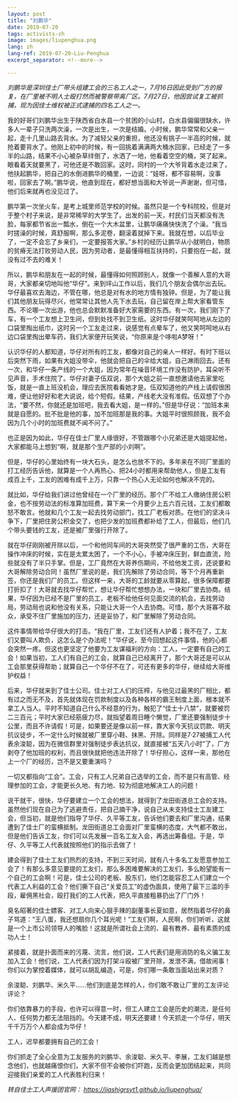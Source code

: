```yaml
---
layout: post
title: "刘鹏华"
date: 2019-07-20
tags: activists-zh
image: images/liupenghua.png
lang: zh
lang-ref: 2019-07-20-Liu-Penghua
excerpt_separator: <!--more-->

---
```


<em>刘鹏华是深圳佳士厂带头组建工会的三名工人之一，7月16日因此受到厂方的报复，在厂里被不明人士殴打然而被警察带离厂区。7月27日，他因尝试复工被抓捕，现为因佳士维权被正式逮捕的四名工人之一。</em>

我的好哥们刘鹏华出生于陕西省白水县一个贫困的小山村。白水县偏偏很缺水，许多人一辈子只洗两次澡，一次是出生，一次是结婚。小时候，鹏华常常和父亲一起，走十几里山路去背水。为了减轻父亲的重担，他还没有挑子一半高的时候，就抢着要背水了。他刚上初中的时候，有一回挑着满满两大桶水回家，已经走了一多半的山路，结果不小心被杂草绊倒了，水洒了一地，他看着空空的桶，哭了起来。眼看着天就要黑了，可他还是不敢回家。这时，同村的一个大爷背着水走过来了，他扶起鹏华，把自己的水倒进鹏华的桶里，一边说：“娃呀，都不容易啊，没事啦，回家去了啊。”鹏华说，他直到现在，都好想当面和大爷说一声谢谢，但可惜，他们后来就再也没见过了。

鹏华第一次坐火车，是考上城里师范学校的时候。虽然只是一个专科院校，但是对于整个村子来说，是非常稀罕的大学生了。出发的前一天，村民们当天都没有洗脸，每家都节省出一瓢水，倒在一个大木盆里，让鹏华痛痛快快洗了个澡。“我当时搓澡的时候，真舒服啊，那么多泥卷，翻滚着就掉下来。我就在想，以后毕业了，一定不会忘了乡亲们，一定要报答大家。”乡村的经历让鹏华从小就明白，物质的贫瘠无法打败劳动人民，因为劳动者，是最懂得相互扶持的，只要抱在一起，就没有过不去的难关！

所以，鹏华和朋友在一起的时候，最懂得如何照顾别人，就像一个善解人意的大哥哥，大家都亲切地叫他“华仔”。来到坪山工作以后，我们几个朋友会偶尔出去玩。华仔最喜欢去海边，不管在哪，他总是对有水的地方情有独钟。但是，为了能让我们其他朋友玩得尽兴，他常常让其他人先下水去玩，自己留在岸上帮大家看管东西。不论哪一次出游，他也总会默默准备好大家需要的东西。有一次，我们刚下了车，有一个工友想上卫生间，但到处找不到卫生纸。这时华仔就笑呵呵地从左边的口袋里掏出纸巾，这时另一个工友走过来，说感觉有点晕车了，他又笑呵呵地从右边口袋里掏出晕车药，我们大家便开玩笑说，“你原来是个哆啦A梦呀！”

认识华仔的人都知道，华仔对所有的工友，都像对自己的亲人一样好。有时下班以后突然下雨，如果有大姐没带伞，他就会把自己的伞给大姐，自己淋雨回去。还有一次，和华仔一条产线的一个大姐，因为常年在噪音环境工作没有防护，耳朵听不见声音，手术住院了。华仔对妻子伍双说，那个大姐之前一直想邀请他去家里吃饭，就是一直上班没机会，理应去医院看看她才是。伍双知道他的产线上请假很困难，便让他好好和老大说说，给个短假。结果，产线老大没有准假。伍双想了个办法，“要不然，你就还是加班吧，我去看大姐，是一样的。”但是华仔说：“加班本来就是自愿的。批不批是他的事，加不加班那是我的事。大姐平时很照顾我，我不会因为几个小时的加班费就不闻不问了。”

也正是因为如此，华仔在佳士厂里人缘很好，不管跟哪个小兄弟还是大姐提起他，大家都能马上想到“啊，就是那个生产部的小刘啊”。

但是，华仔的心里始终有一块大石头，是怎么也放不下的。多年来在不同厂里面的打工经历告诉他，就算是一个人再热心、把24小时都用来帮助他人，但是工友有成百上千，工友的困难有成千上万，只靠一个热心人无论如何也解决不完的。

就比如，华仔给我们讲过他曾经在一个厂里的经历。那个厂不给工人缴纳住房公积金，也不按劳动法的标准算加班费，算下来一个月要少上五六百元钱，工友们都敢怒不敢言。他就和几个工友一起去找劳动部门，找工厂老板对质。在他们的坚决斗争下，厂里把住房公积金交了，也把少发的加班费都补给了工人，但最后，他们几个带头要钱的工友，还是被厂里强行开除了。

就在华仔刚刚被开除以后，一个和他同车间的大哥突然受了很严重的工伤，大哥在操作冲床的时候，实在是太累太困了，一个不小心，手被冲床压到，鲜血直流，险些就没有了半只手掌。但是，工厂竟然在大哥养伤期间，不给他发工资，还说要和大哥解除劳动合同！虽然厂里说的是，我们先解除了劳动合同，等下个月再重新签，你还是我们厂的员工。但这样一来，大哥的工龄就要从零算起，很多保障都要打折扣了！大哥就去找华仔帮忙，想让华仔帮忙想想办法，一块和厂里去协商。结果，华仔因为已经不是厂里的员工，老板不给他任何见面交流的机会，去找劳动局，劳动局也说和他没有关系，只能让大哥一个人去协商。可惜，那个大哥寡不敌众，承受不住厂里施加的压力，还是妥协了，和厂里解除了劳动合同。

这件事情带给华仔很大的打击。“我在厂里，工友们还有人护着；我不在了，工友们又要叫人欺负，这怎么是个办法呢！”华仔说，至今回想起这件事情，他的心都会突然一疼。但这也更坚定了他要为工友谋福利的方向：工人，一定要有自己的工会！如果当初，工人们有自己的工会，就算自己已经离开了，那个大哥还是可以从工会那里获得帮助；就算自己一个华仔不在了，可还有更多的华仔，继续给大哥维护权益！

后来，华仔就来到了佳士公司。佳士对工人们的压榨，与他见过最黑的厂相比，都有过之而无不及，首先就体现在罚款制度以及各种各样的霸王制度上面，根本就不拿工人当人。平时不知道自己什么不经意的行为，触犯了“佳士十八禁”，就要被罚二三百元；平时大家已经筋疲力尽，就指望着周日睡个懒觉，厂里还要强制徒步十公里，而且不许请假！可是，如果要还是像以前一样，靠大家今天抗议罚款、明天抗议徒步，不一定什么时候就被厂里穿小鞋、抹黑、开除。同样是7·27被捕工人代表余浚聪，因为在微信群里对强制徒步表达抗议，就直接被“五天八小时”了，厂方剥夺了他加班的权利，而且很快就把他违法开除了！华仔担心，这样一来，那他在上一个厂的经历，岂不是又要重演吗？

一切又都指向“工会”。工会，只有工人兄弟自己选举的工会，而不是只有高管、经理参加的工会，才能更长久地、有力地、较为彻底地解决工人的问题！

说干就干，很快，华仔要建立一个工会的想法，就得到了龙田街道总工会的支持。虽然他们现在自己为了逃避责任，把自己摘干净，说自己从未支持佳士工友建工会，但当初，就是他们指导了华仔、久平等工友，告诉他们要去和厂里沟通，结果遭到了佳士厂的蛮横抵制。龙田街道总工会面对厂里蛮横的态度，大气都不敢出，但是他们告诉工友，你们可以先发展一百名工友入会，再选出筹备组。于是，华仔、久平等工人代表就按照他们的指示去做了！

建会得到了佳士工友们热烈的支持，不到三天时间，就有八十多名工友愿意参加工会了！有那么多意见要提的工友们，那么多困难要解决的工友们，多么盼望能有一个自己的工会啊！可是，佳士公司的老板、股东们，他们怎能容忍工人们建立一个代表工人利益的工会？他们撕下自己“关爱员工”的虚伪面具，使用了最下三滥的手段，雇佣黑社会，殴打我们的工人代表，把久平直接粗暴扔出了厂门外！

臭名昭著的佳士嫖客、对工人向来心狠手辣的副董事长夏如意，居然指着华仔的鼻子骂道：“王八蛋，我还想扇你几个耳光呢！”工友们啊，人民啊，你们听听，这就是一个上市公司领导人的嘴脸！这就是所谓社会上流的、最有教养、最有素质的成功人士！

紧接着，就是扑面而来的污蔑、流言，他们说，工人代表们是用消防的名义骗工友加入工会！他们说，工人代表们因为打架斗殴被厂里开除，发泄不满，借故闹事！你们以为掌控着媒体，就可以胡乱编造，可是，你们哪一条敢当面站出来对质？

余浚聪、刘鹏华、米久平……他们到底是怎样的人，你们敢不敢让厂里的工友评论评论？

你们依靠暴力的手段，也许可以得意一时，但工人建立工会是历史的潮流，是任何人、任何势力都无法阻挡的。今天建不成，明天还要建！今天抓走一个华仔，明天千千万万个人都会成为华仔！

工人，迟早都要拥有自己的工会！

你们抓走了全心全意为工友服务的刘鹏华、余浚聪、米久平、李展，工友们越是想念他们，也就越痛恨你们，大家不但不会被你们吓跑，反而会更加团结起来，共同迎接我们亲爱的工人代表胜利归来！



<em>转自佳士工人声援团官网： <https://jiashigrsyt1.github.io/liupenghua/></em>
